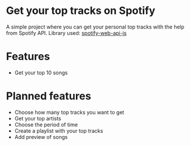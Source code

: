 # Get your top tracks on Spotify
A simple project where you can get your personal top tracks with the help from Spotify API. Library used: [spotify-web-api-js](https://github.com/JMPerez/spotify-web-api-js) 

# Features
* Get your top 10 songs

# Planned features
* Choose how many top tracks you want to get 
* Get your top artists
* Choose the period of time
* Create a playlist with your top tracks
* Add preview of songs
